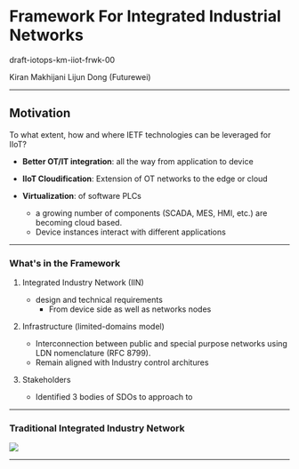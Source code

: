 

# Framework For Integrated Industrial Networks
 draft-iotops-km-iiot-frwk-00

Kiran Makhijani
Lijun Dong 
(Futurewei)

             

---

## Motivation
To what extent, how and where IETF technologies can be leveraged for IIoT?
- **Better OT/IT integration**: all the way  from application to device
- **IIoT Cloudification**: Extension of OT networks to the edge or cloud

- **Virtualization**:  of software PLCs
    - a growing number of components (SCADA, MES, HMI, etc.) are becoming cloud based.
    - Device instances interact with different applications


----

### What's in the Framework

1. Integrated Industry Network (IIN)
    - design and technical requirements 
        - From device side as well as networks nodes


2. Infrastructure (limited-domains model)
    - Interconnection between public and special purpose networks using LDN nomenclature (RFC 8799).
    - Remain aligned with Industry control architures
3. Stakeholders
    - Identified 3 bodies of SDOs to approach to

----

### Traditional Integrated Industry Network
![](https://)

---
